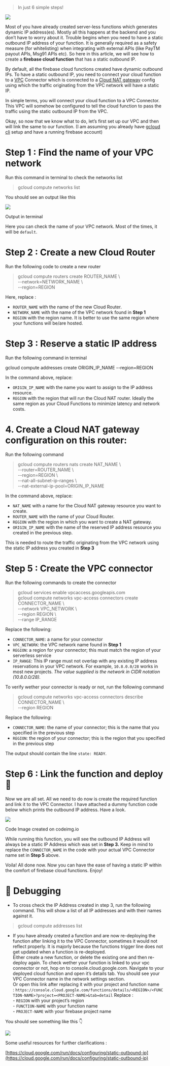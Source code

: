 

> In just 6 simple steps!

![](https://miro.medium.com/v2/resize:fit:1050/1*JY_tIxBVH36aJqTlKEOdpA.jpeg)

Most of you have already created server-less functions which generates dynamic IP address(es). Mostly all this happens at the backend and you don’t have to worry about it. Trouble begins when you need to have a static outbound IP address of your function. It is generally required as a safety measure (for whitelisting) when integrating with external APIs (like PayTM payout APIs, Msg91 APIs etc). So here in this article, we will see how to create a **firebase cloud function** that has a static outbound IP.

By default, all the firebase cloud functions created have dynamic outbound IPs. To have a static outbound IP, you need to connect your cloud function to a [VPC](https://cloud.google.com/vpc) Connector which is connected to a [Cloud NAT gateway](https://cloud.google.com/nat/docs/overview) config using which the traffic originating from the VPC network will have a static IP.

In simple terms, you will connect your cloud function to a VPC Connector. This VPC will somehow be configured to tell the cloud function to pass the traffic using the static outbound IP from the VPC.

Okay, so now that we know what to do, let’s first set up our VPC and then will link the same to our function. (I am assuming you already have [gcloud cli](https://cloud.google.com/sdk/gcloud) setup and have a running firebase account)

# **Step 1 : Find the name of your VPC network**

Run this command in terminal to check the networks list

> gcloud compute networks list

You should see an output like this

![](https://miro.medium.com/v2/resize:fit:885/1*ME27oYPiUlNPelWph15BaA.png)

Output in terminal

Here you can check the name of your VPC network. Most of the times, it will be `default`.

# Step 2 : Create a new Cloud Router

Run the following code to create a new router

> gcloud compute routers create ROUTER_NAME \  
  --network=NETWORK_NAME \  
  --region=REGION

Here, replace :

- `ROUTER_NAME` with the name of the new Cloud Router.
- `NETWORK_NAME` with the name of the VPC network found in **Step 1**
- `REGION` with the region name. It is better to use the same region where your functions will be/are hosted.

# Step 3 : Reserve a static IP address

Run the following command in terminal

gcloud compute addresses create ORIGIN_IP_NAME --region=REGION

In the command above, replace:

- `ORIGIN_IP_NAME` with the name you want to assign to the IP address resource.
- `REGION` with the region that will run the Cloud NAT router. Ideally the same region as your Cloud Functions to minimize latency and network costs.

# 4. Create a Cloud NAT gateway configuration on this router:

Run the following command

> gcloud compute routers nats create NAT_NAME \  
  --router=ROUTER_NAME \  
  --region=REGION \  
  --nat-all-subnet-ip-ranges \  
  --nat-external-ip-pool=ORIGIN_IP_NAME

In the command above, replace:

- `NAT_NAME` with a name for the Cloud NAT gateway resource you want to create.
- `ROUTER_NAME` with the name of your Cloud Router.
- `REGION` with the region in which you want to create a NAT gateway.
- `ORIGIN_IP_NAME` with the name of the reserved IP address resource you created in the previous step.

This is needed to route the traffic originating from the VPC network using the static IP address you created in **Step 3**

# Step 5 : Create the VPC connector

Run the following commands to create the connector

> gcloud services enable vpcaccess.googleapis.com  
> gcloud compute networks vpc-access connectors create CONNECTOR_NAME \  
    --network VPC_NETWORK \  
    --region REGION \  
    --range IP_RANGE

Replace the following:

- `CONNECTOR_NAME`: a name for your connector
- `VPC_NETWORK`: the VPC network name found in **Step 1**
- `REGION`: a region for your connector; this must match the region of your serverless service
- `IP_RANGE`: This IP range must not overlap with any existing IP address reservations in your VPC network. For example, `10.8.0.0/28` works in most new projects. _The value supplied is the network in CIDR notation (10.8.0.0/28)._

To verify wether your connector is ready or not, run the following command

> gcloud compute networks vpc-access connectors describe  
CONNECTOR_NAME \  
--region REGION

Replace the following:

- `CONNECTOR_NAME`: the name of your connector; this is the name that you specified in the previous step
- `REGION`: the region of your connector; this is the region that you specified in the previous step

The output should contain the line `state: READY`.

# Step 6 : Link the function and deploy 🚀

Now we are all set. All we need to do now is create the required function and link it to the VPC Connector. I have attached a dummy function code below which prints the outbound IP address. Have a look.

![](https://miro.medium.com/v2/resize:fit:1050/1*RsjNA30c-O5JZAk97mbpMQ.jpeg)

Code Image created on codeimg.io

While running this function, you will see the outbound IP Address will always be a static IP Address which was set in **Step 3.** Keep in mind to replace the `CONNECTOR_NAME` in the code with your actual VPC Connector name set in **Step 5** above.

Voila! All done now. Now you can have the ease of having a static IP within the comfort of firebase cloud functions. Enjoy!

# **🐞 Debugging**

- To cross check the IP Address created in step 3, run the following command. This will show a list of all IP addresses and with their names against it.

> gcloud compute addresses list

- If you have already created a function and are now re-deploying the function after linking it to the VPC Connector, sometimes it would not reflect properly. It is majorly because the functions trigger line does not get updated when a function is re-deployed.  
    Either create a new function, or delete the existing one and then re-deploy again. To check wether your function is linked to your vpc connector or not, hop on to console.cloud.google.com. Navigate to your deployed cloud function and open it’s details tab. You should see your VPC Connector name in the network settings section.  
    Or open this link after replacing it with your project and function name : `https://console.cloud.google.com/functions/details/<REGION>/<FUNCTION-NAME>?project=<PROJECT-NAME>&tab=detail`
    Replace :  
    - `REGION` with your project’s region  
    - `FUNCTION-NAME` with your function name  
    - `PROJECT-NAME` with your firebase project name

You should see something like this 👇

![](https://miro.medium.com/v2/resize:fit:1050/1*i3lA03LcqfIcaaJUHOouDQ.png)

Some useful resources for further clarifications :

[https://cloud.google.com/run/docs/configuring/static-outbound-ip](https://cloud.google.com/run/docs/configuring/static-outbound-ip)